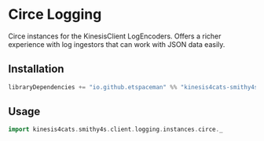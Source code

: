 # Circe Logging

Circe instances for the KinesisClient LogEncoders. Offers a richer experience with log ingestors that can work with JSON data easily.

## Installation

```scala
libraryDependencies += "io.github.etspaceman" %% "kinesis4cats-smithy4s-client-logging-circe" % "@VERSION@"
```

## Usage

```scala mdoc:compile-only
import kinesis4cats.smithy4s.client.logging.instances.circe._
```
